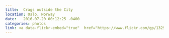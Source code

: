 ```yaml
---
title:  Crags outside the City
location: Oslo, Norway
date:   2016-07-20 00:12:25 -0400
categories: photos
link: <a data-flickr-embed="true"  href="https://www.flickr.com/gp/132974595@N06/6627W7" title="R1-03891-0003"><img src="https://c1.staticflickr.com/4/3816/20074121269_af731dfba2_b.jpg" width="1024" height="692" alt="R1-03891-0003"></a><script async src="//embedr.flickr.com/assets/client-code.js" charset="utf-8"></script>
---
```

